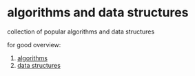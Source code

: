 # algorithms and data structures
collection of popular algorithms and data structures

for good overview:

  1. [algorithms](https://nbviewer.jupyter.org/github/Vitaliy3000/algorithms-and-data-structures/blob/master/algorithms.ipynb)
  2. [data structures](https://nbviewer.jupyter.org/github/Vitaliy3000/algorithms-and-data-structures/blob/master/data_structures.ipynb)

